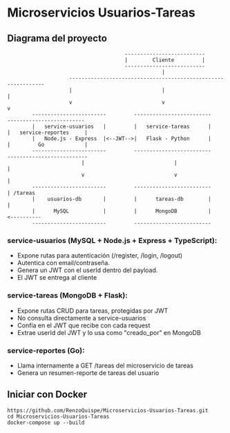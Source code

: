 # Microservicios Usuarios-Tareas

## Diagrama del proyecto
```
                                      --------------------------
                                      |        Cliente         |
                                      --------------------------
                                                  |
                    --------------------------------------------------------------
                    |                             |                              |
                    v                             v                              v
        ------------------------         -------------------------    -------------------------
        |   service-usuarios   |         |   service-tareas      |    |   service-reportes     |
        |   Node.js - Express  |<--JWT-->|   Flask - Python      |    |         Go             |
        ------------------------         -------------------------    --------------------------
                        |                             |                          |
                        v                             v                          |
        ------------------------         -------------------------               | /tareas
        |    usuarios-db       |         |      tareas-db        |               |
        |      MySQL           |         |      MongoDB          |     <----------
        ------------------------         -------------------------
```
### service-usuarios (MySQL + Node.js + Express + TypeScript):
- Expone rutas para autenticación (/register, /login, /logout)
- Autentica con email/contraseña.
- Genera un JWT con el userId dentro del payload.
- El JWT se entrega al cliente

### service-tareas (MongoDB + Flask):
- Expone rutas CRUD para tareas, protegidas por JWT
- No consulta directamente a service-usuarios
- Confía en el JWT que recibe con cada request
- Extrae userId del JWT y lo usa como "creado_por" en MongoDB

### service-reportes (Go):
- Llama internamente a GET /tareas del microservicio de tareas
- Genera un resumen-reporte de tareas del usuario 

## Iniciar con Docker

```
https://github.com/RenzoQuispe/Microservicios-Usuarios-Tareas.git
cd Microservicios-Usuarios-Tareas
docker-compose up --build
```